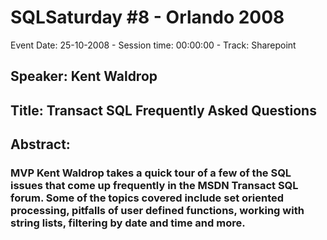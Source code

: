 # SQLSaturday #8 - Orlando 2008
Event Date: 25-10-2008 - Session time: 00:00:00 - Track: Sharepoint
## Speaker: Kent Waldrop
## Title: Transact SQL Frequently Asked Questions
## Abstract:
### MVP Kent Waldrop takes a quick tour of a few of the SQL issues that come up frequently in the MSDN Transact SQL forum.  Some of the topics covered include set oriented processing, pitfalls of user defined functions, working with string lists, filtering by date and time and more.
